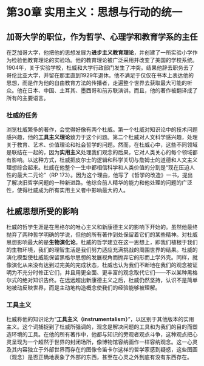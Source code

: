 # 第30章 实用主义：思想与行动的统一

## 加哥大学的职位，作为哲学、心理学和教育学系的主任

在芝加哥大学，他把他的思想发展为**进步主义教育理论**，并创建了一所实验小学作为检验他教育理论的实验场。他的教育理论被广泛采用并改变了美国的学校系统。1904年，关于实验学校，杜威和大学行政部门发生了冲突。结果他辞去职务去了哥伦比亚大学，并留在那里直到1929年退休。他不满足于仅仅在书本上表达他的思想，而是作为他的自由教育方法的传播者，走遍整个世界去获取最大可能的听众。他在日本、中国、土耳其、墨西哥和前苏联演讲。而且，他的著作被翻译成了所有的主要语言。

### 杜威的任务

浏览杜威繁多的著作，会觉得好像有两个杜威。第一个杜威对知识论中的技术问题感兴趣，他的**工具主义理论**致力于这个问题。第二个杜威对人文科学感兴趣，处理关于教育、艺术、价值理论和社会哲学的问题。然而，在杜威心中，这些不同领域是联结在一起的，因为**实用主义**处理我们观念的后果，它对人类关心的每个领域都有影响。以这种方式，杜威把皮尔士的逻辑和科学关切与詹姆士的道德和人文主义理想综合起来。杜威在他整个一生中都相信科学和人类价值的分割是“现在压迫人性的最大二元论”（RP 173）。因为这个理由，他写了《哲学的改造》一书，提出了解决旧哲学问题的一种新进路。他综合前人精华的能力和他处理的问题的广泛性，使得杜威成为所有实用主义者中影响最大的人。

## 杜威思想所受的影响

杜威的哲学生涯是在黑格尔的唯心主义和新康德主义的影响下开始的。虽然他最终抛弃了两种哲学明确的学说，但他的所有著作到处保留着它们的某些精神。对杜威思想影响最大的是**生物演化论**。杜威的哲学建立在这一思想上，即我们植根于我们的生物环境，我们的理智生活是我们努力适应充满挑战的周围世界的结果。杜威的演化模型使杜威能保留黑格尔思想的发展视角而抛弃它的形而上学外壳。同样，就像演化从来没有达到过完美的完成状态，杜威也认为我们不断地在我们的观念被证明为不充分时修正它们，并且用更全面、更丰富的观念取代它们——不以某种黑格尔式的绝对知识告终。在远远超出新康德主义之后，杜威仍然坚持，认识不是简单地被动反映世界，而是主动地构造概念使我们的经验能够被理解。

### 工具主义

杜威称他的知识论为“**工具主义（instrumentalism）**”，以区别于其他版本的实用主义。这个词捕捉到了杜威所强调的，观念是解决问题的工具和为我们的目的而塑造环境的工具。在他的所有著作中，他都与知识的旁观者观点斗争，这种观点把心灵呈现为一个超然于世界的封闭场所，像博物馆容纳画作一样容纳观念。这一心灵及其内容独立于外部世界而存在的图像令笛卡尔这样的哲学家感到疑惑，这些图画（观念）是否正确地表象了外部的东西，甚至在心灵之外到底有没有东西存在。